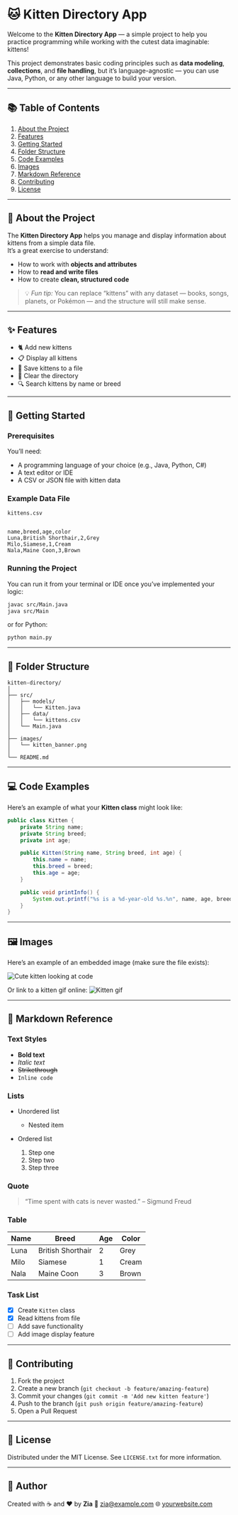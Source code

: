 # 🐱 Kitten Directory App

Welcome to the **Kitten Directory App** — a simple project to help you practice programming while working with the cutest data imaginable: kittens!  

This project demonstrates basic coding principles such as **data modeling**, **collections**, and **file handling**, but it’s language-agnostic — you can use Java, Python, or any other language to build your version.

---

## 📚 Table of Contents

1. [About the Project](#about-the-project)
2. [Features](#features)
3. [Getting Started](#getting-started)
4. [Folder Structure](#folder-structure)
5. [Code Examples](#code-examples)
6. [Images](#images)
7. [Markdown Reference](#markdown-reference)
8. [Contributing](#contributing)
9. [License](#license)

---

## 🐾 About the Project

The **Kitten Directory App** helps you manage and display information about kittens from a simple data file.  
It’s a great exercise to understand:
- How to work with **objects and attributes**
- How to **read and write files**
- How to create **clean, structured code**

> 💡 *Fun tip:* You can replace “kittens” with any dataset — books, songs, planets, or Pokémon — and the structure will still make sense.

---

## ✨ Features

- 🐈 Add new kittens  
- 📋 Display all kittens  
- 💾 Save kittens to a file  
- 🧹 Clear the directory  
- 🔍 Search kittens by name or breed  

---

## 🚀 Getting Started

### Prerequisites
You’ll need:
- A programming language of your choice (e.g., Java, Python, C#)
- A text editor or IDE
- A CSV or JSON file with kitten data

### Example Data File
`kittens.csv`  
```

name,breed,age,color
Luna,British Shorthair,2,Grey
Milo,Siamese,1,Cream
Nala,Maine Coon,3,Brown

````

### Running the Project
You can run it from your terminal or IDE once you’ve implemented your logic:

```bash
javac src/Main.java
java src/Main
````

or for Python:

```bash
python main.py
```

---

## 📁 Folder Structure

```
kitten-directory/
│
├── src/
│   ├── models/
│   │   └── Kitten.java
│   ├── data/
│   │   └── kittens.csv
│   └── Main.java
│
├── images/
│   └── kitten_banner.png
│
└── README.md
```

---

## 💻 Code Examples

Here’s an example of what your **Kitten class** might look like:

```java
public class Kitten {
    private String name;
    private String breed;
    private int age;

    public Kitten(String name, String breed, int age) {
        this.name = name;
        this.breed = breed;
        this.age = age;
    }

    public void printInfo() {
        System.out.printf("%s is a %d-year-old %s.%n", name, age, breed);
    }
}
```

---

## 🖼️ Images

Here’s an example of an embedded image (make sure the file exists):

![Cute kitten looking at code](./images/zia.png)

Or link to a kitten gif online:
![Kitten gif](https://media.giphy.com/media/JIX9t2j0ZTN9S/giphy.gif)

---

## 🧾 Markdown Reference

### Text Styles

* **Bold text**
* *Italic text*
* ~~Strikethrough~~
* `Inline code`

### Lists

* Unordered list

    * Nested item
* Ordered list

    1. Step one
    2. Step two
    3. Step three

### Quote

> “Time spent with cats is never wasted.” – Sigmund Freud

### Table

| Name | Breed             | Age | Color |
| ---- | ----------------- | --- | ----- |
| Luna | British Shorthair | 2   | Grey  |
| Milo | Siamese           | 1   | Cream |
| Nala | Maine Coon        | 3   | Brown |

### Task List

* [x] Create `Kitten` class
* [x] Read kittens from file
* [ ] Add save functionality
* [ ] Add image display feature

---

## 🤝 Contributing

1. Fork the project
2. Create a new branch (`git checkout -b feature/amazing-feature`)
3. Commit your changes (`git commit -m 'Add new kitten feature'`)
4. Push to the branch (`git push origin feature/amazing-feature`)
5. Open a Pull Request

---

## 📜 License

Distributed under the MIT License.
See `LICENSE.txt` for more information.

---

## 🧶 Author

Created with ☕ and ❤️ by **Zia**
📧 [zia@example.com](mailto:zia@example.com)
🌐 [yourwebsite.com](https://yourwebsite.com)

